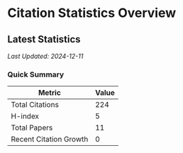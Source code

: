 # Citation Statistics Overview

## Latest Statistics
*Last Updated: 2024-12-11*

### Quick Summary
| Metric | Value |
| ------ | ----- |
| Total Citations | 224 |
| H-index | 5 |
| Total Papers | 11 |
| Recent Citation Growth | 0 |